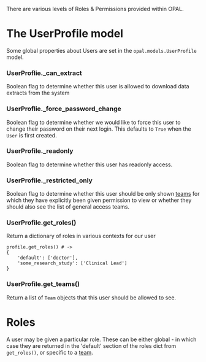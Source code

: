 There are various levels of Roles & Permissions provided within OPAL.

# The UserProfile model

Some global properties about Users are set in the `opal.models.UserProfile`
model.

### UserProflie._can_extract

Boolean flag to determine whether this user is allowed to download data extracts
from the system

### UserProflie._force_password_change

Boolean flag to determine whether we would like to force this user to change
their password on their next login. This defaults to `True` when the `User` is 
first created.

### UserProfile._readonly

Boolean flag to determine whether this user has readonly access.

### UserProfile._restricted_only

Boolean flag to determine whether this user should be only shown [teams](teams.md) for which they
have explicitly been given permission to view or whether they should also see the list of
general access teams.

### UserProfile.get_roles()

Return a dictionary of roles in various contexts for our user

    profile.get_roles() # ->
    {
        'default': ['doctor'],
        'some_research_study': ['Clinical Lead']
    }

### UserProfile.get_teams()

Return a list of `Team` objects that this user should be allowed to see.

# Roles 

A user may be given a particular role. These can be either global - in which case they are 
returned in the 'default' section of the roles dict from `get_roles()`, or specific to 
a [team](teams.md).

